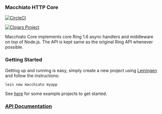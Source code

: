 ### Macchiato HTTP Core

[![CircleCI](https://circleci.com/gh/macchiato-framework/macchiato-core.svg?style=svg)](https://circleci.com/gh/macchiato-framework/macchiato-core)

[![Clojars Project](https://img.shields.io/clojars/v/macchiato/core.svg)](https://clojars.org/macchiato/core)


Macchiato Core implements core Ring 1.6 async handlers and middleware on top of Node.js. The API is kept same as the original Ring API whenever possible.

### Getting Started

Getting up and running is easy, simply create a new project using [Leiningen](http://leiningen.org/) and follow the instructions:

    lein new macchiato myapp

See [here](https://github.com/macchiato-framework/examples) for some example projects to get started.

### [API Documentation](https://macchiato-framework.github.io/api/core/index.html)
